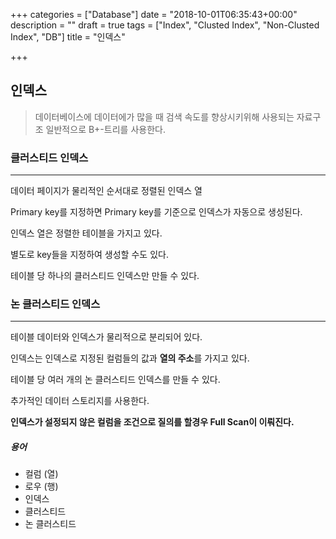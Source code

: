 +++
categories = ["Database"]
date = "2018-10-01T06:35:43+00:00"
description = ""
draft = true
tags = ["Index", "Clusted Index", "Non-Clusted Index", "DB"]
title = "인덱스"

+++
## 인덱스

> 데이터베이스에 데이터에가 많을 때 검색 속도를 향상시키위해 사용되는 자료구조 일반적으로 B+-트리를 사용한다.

### 클러스티드 인덱스

***

데이터 페이지가 물리적인 순서대로 정렬된 인덱스 열

Primary key를 지정하면 Primary key를 기준으로 인덱스가 자동으로 생성된다.

인덱스 열은 정렬한 테이블을 가지고 있다.

별도로 key들을 지정하여 생성할 수도 있다.

테이블 당 하나의 클러스티드 인덱스만 만들 수 있다.

### 논 클러스티드 인덱스

***

테이블 데이터와 인덱스가 물리적으로 분리되어 있다.

인덱스는 인덱스로 지정된 컬럼들의 값과 **열의 주소**를 가지고 있다.

테이블 당 여러 개의 논 클러스티드 인덱스를 만들 수 있다.

추가적인 데이터 스토리지를 사용한다.

**인덱스가 설정되지 않은 컬럼을 조건으로 질의를 할경우 Full Scan이 이뤄진다.**

##### 용어

* 컬럼 (열)
* 로우 (행)
* 인덱스
* 클러스티드
* 논 클러스티드